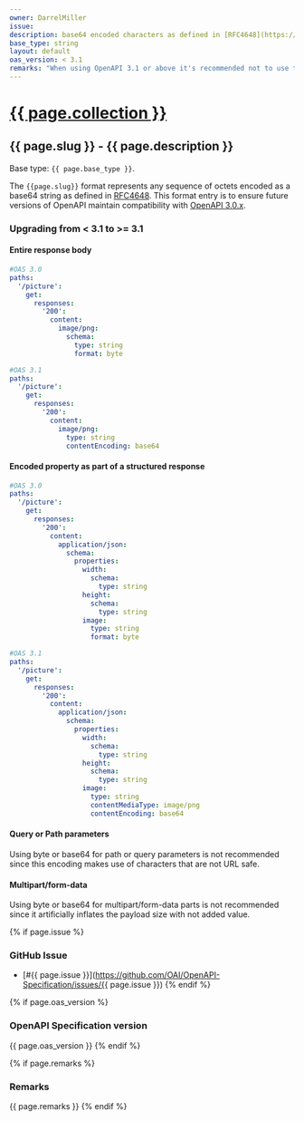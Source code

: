 ```yaml
---
owner: DarrelMiller
issue: 
description: base64 encoded characters as defined in [RFC4648](https://www.rfc-editor.org/rfc/rfc4648#section-4)
base_type: string
layout: default
oas_version: < 3.1
remarks: "When using OpenAPI 3.1 or above it's recommended not to use this format and instead use [`contentEncoding` with a value of `base64`](https://json-schema.org/draft/2020-12/json-schema-validation.html#name-contentencoding)."
---
```


# <a href="..">{{ page.collection }}</a>

## {{ page.slug }} - {{ page.description }}

Base type: `{{ page.base_type }}`.

The `{{page.slug}}` format represents any sequence of octets encoded as a base64 string as defined in [RFC4648](https://www.rfc-editor.org/rfc/rfc4648#section-4). This format entry is to ensure future versions of OpenAPI maintain compatibility with [OpenAPI 3.0.x](https://spec.openapis.org/oas/v3.0.0).

### Upgrading from < 3.1 to >= 3.1

#### Entire response body

```yaml
#OAS 3.0
paths:
  '/picture':
    get:
      responses:
        '200':
          content:
            image/png:
              schema:
                type: string
                format: byte

#OAS 3.1
paths:
  '/picture':
    get:
      responses:
        '200':
          content:
            image/png:
              type: string
              contentEncoding: base64
```

#### Encoded property as part of a structured response

```yaml
#OAS 3.0
paths:
  '/picture':
    get:
      responses:
        '200':
          content:
            application/json:
              schema:
                properties:
                  width:
                    schema:
                      type: string
                  height:
                    schema:
                      type: string
                  image:
                    type: string
                    format: byte

#OAS 3.1
paths:
  '/picture':
    get:
      responses:
        '200':
          content:
            application/json:
              schema:
                properties:
                  width:
                    schema:
                      type: string
                  height:
                    schema:
                      type: string
                  image:
                    type: string
                    contentMediaType: image/png
                    contentEncoding: base64
```

#### Query or Path parameters

Using byte or base64 for path or query parameters is not recommended since this encoding makes use of characters that are not URL safe.

#### Multipart/form-data

Using byte or base64 for multipart/form-data parts is not recommended since it artificially inflates the payload size with not added value.

{% if page.issue %}
### GitHub Issue

* [#{{ page.issue }}](https://github.com/OAI/OpenAPI-Specification/issues/{{ page.issue }})
{% endif %}

{% if page.oas_version %}
### OpenAPI Specification version

{{ page.oas_version }}
{% endif %}

{% if page.remarks %}
### Remarks

{{ page.remarks }}
{% endif %}